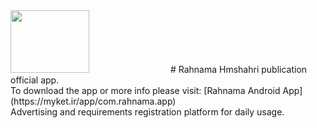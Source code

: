 <img src="https://rahnama.com/logo.svg" height="100px" width="50%"/>
# Rahnama
Hmshahri publication official app.
<br/>
To download the app or more info please visit: [Rahnama Android App](https://myket.ir/app/com.rahnama.app) 
<br/>
Advertising and requirements registration platform for daily usage.
